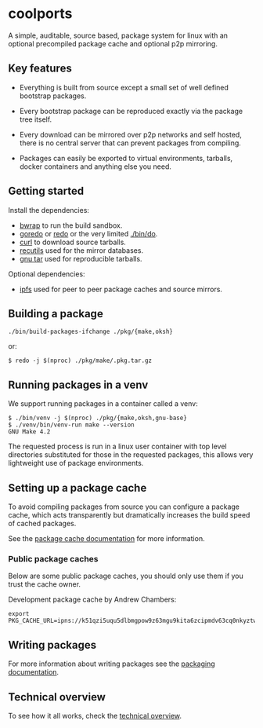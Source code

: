 # coolports

A simple, auditable, source based, package system for linux with an optional
precompiled package cache and optional p2p mirroring.

## Key features

- Everything is built from source except a small set of well defined bootstrap packages.

- Every bootstrap package can be reproduced exactly via the package tree itself.

- Every download can be mirrored over p2p networks and self hosted, there is no central server that can prevent packages from compiling.

- Packages can easily be exported to virtual environments, tarballs, docker containers and anything else you need.

## Getting started

Install the dependencies:

- [bwrap](https://github.com/containers/bubblewrap) to run the build sandbox.
- [goredo](http://www.goredo.cypherpunks.ru) or [redo](https://github.com/apenwarr/redo) or the very limited [./bin/do](./bin/do).
- [curl](https://curl.se/) to download source tarballs.
- [recutils](https://www.gnu.org/software/recutils) used for the mirror databases.
- [gnu tar](https://www.gnu.org/software/tar/) used for reproducible tarballs.

Optional dependencies:

- [ipfs](https://ipfs.io) used for peer to peer package caches and source mirrors.


## Building a package

```
./bin/build-packages-ifchange ./pkg/{make,oksh}
```

or:

```
$ redo -j $(nproc) ./pkg/make/.pkg.tar.gz
```

## Running packages in a venv

We support running packages in a container called a venv:

```
$ ./bin/venv -j $(nproc) ./pkg/{make,oksh,gnu-base}
$ ./venv/bin/venv-run make --version
GNU Make 4.2
```

The requested process is run in a linux user container with top level directories substituted for those
in the requested packages, this allows very lightweight use of package environments.

## Setting up a package cache

To avoid compiling packages from source you can configure
a package cache, which acts transparently but dramatically
increases the build speed of cached packages.

See the [package cache documentation](./doc/packagecaches.md) for
more information.

### Public package caches

Below are some public package caches, you should only use them
if you trust the cache owner.

Development package cache by Andrew Chambers:

```
export PKG_CACHE_URL=ipns://k51qzi5uqu5dlbmgpow9z63mgu9kita6zcipmdv63cq0nkyztwx4vzv02dyj02
```

## Writing packages

For more information about writing packages see the [packaging documentation](./doc/packaging.md).

## Technical overview

To see how it all works, check the [technical overview](./doc/technical.md).
